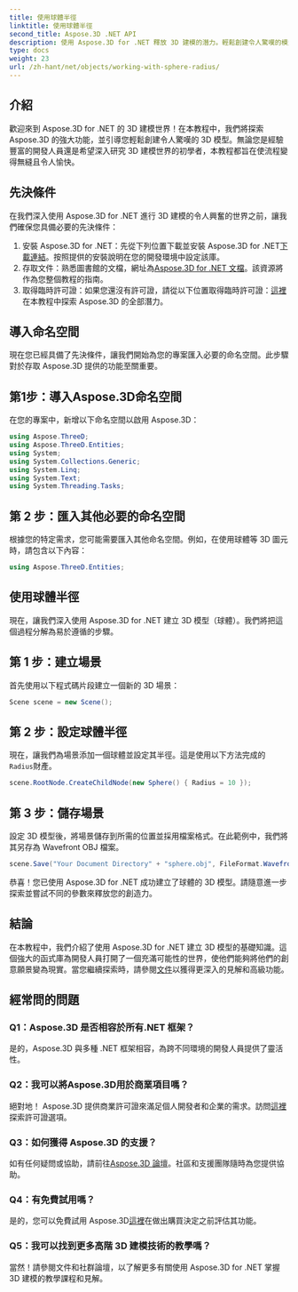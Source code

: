 ```yaml
---
title: 使用球體半徑
linktitle: 使用球體半徑
second_title: Aspose.3D .NET API
description: 使用 Aspose.3D for .NET 釋放 3D 建模的潛力。輕鬆創建令人驚嘆的模型。立即下載免費試用版！
type: docs
weight: 23
url: /zh-hant/net/objects/working-with-sphere-radius/
---
```

## 介紹
歡迎來到 Aspose.3D for .NET 的 3D 建模世界！在本教程中，我們將探索 Aspose.3D 的強大功能，並引導您輕鬆創建令人驚嘆的 3D 模型。無論您是經驗豐富的開發人員還是希望深入研究 3D 建模世界的初學者，本教程都旨在使流程變得無縫且令人愉快。
## 先決條件
在我們深入使用 Aspose.3D for .NET 進行 3D 建模的令人興奮的世界之前，讓我們確保您具備必要的先決條件：
1. 安裝 Aspose.3D for .NET：先從下列位置下載並安裝 Aspose.3D for .NET[下載連結](https://releases.aspose.com/3d/net/)。按照提供的安裝說明在您的開發環境中設定該庫。
2. 存取文件：熟悉圖書館的文檔，網址為[Aspose.3D for .NET 文檔](https://reference.aspose.com/3d/net/)。該資源將作為您整個教程的指南。
3. 取得臨時許可證：如果您還沒有許可證，請從以下位置取得臨時許可證：[這裡](https://purchase.aspose.com/temporary-license/)在本教程中探索 Aspose.3D 的全部潛力。
## 導入命名空間
現在您已經具備了先決條件，讓我們開始為您的專案匯入必要的命名空間。此步驟對於存取 Aspose.3D 提供的功能至關重要。
## 第1步：導入Aspose.3D命名空間
在您的專案中，新增以下命名空間以啟用 Aspose.3D：
```csharp
using Aspose.ThreeD;
using Aspose.ThreeD.Entities;
using System;
using System.Collections.Generic;
using System.Linq;
using System.Text;
using System.Threading.Tasks;
```
## 第 2 步：匯入其他必要的命名空間
根據您的特定需求，您可能需要匯入其他命名空間。例如，在使用球體等 3D 圖元時，請包含以下內容：
```csharp
using Aspose.ThreeD.Entities;
```
## 使用球體半徑
現在，讓我們深入使用 Aspose.3D for .NET 建立 3D 模型（球體）。我們將把這個過程分解為易於遵循的步驟。
## 第 1 步：建立場景
首先使用以下程式碼片段建立一個新的 3D 場景：
```csharp
Scene scene = new Scene();
```
## 第 2 步：設定球體半徑
現在，讓我們為場景添加一個球體並設定其半徑。這是使用以下方法完成的`Radius`財產。
```csharp
scene.RootNode.CreateChildNode(new Sphere() { Radius = 10 });
```
## 第 3 步：儲存場景
設定 3D 模型後，將場景儲存到所需的位置並採用檔案格式。在此範例中，我們將其另存為 Wavefront OBJ 檔案。
```csharp
scene.Save("Your Document Directory" + "sphere.obj", FileFormat.WavefrontOBJ);
```
恭喜！您已使用 Aspose.3D for .NET 成功建立了球體的 3D 模型。請隨意進一步探索並嘗試不同的參數來釋放您的創造力。
## 結論
在本教程中，我們介紹了使用 Aspose.3D for .NET 建立 3D 模型的基礎知識。這個強大的函式庫為開發人員打開了一個充滿可能性的世界，使他們能夠將他們的創意願景變為現實。當您繼續探索時，請參閱[文件](https://reference.aspose.com/3d/net/)以獲得更深入的見解和高級功能。
## 經常問的問題

### Q1：Aspose.3D 是否相容於所有.NET 框架？
是的，Aspose.3D 與多種 .NET 框架相容，為跨不同環境的開發人員提供了靈活性。
### Q2：我可以將Aspose.3D用於商業項目嗎？
絕對地！ Aspose.3D 提供商業許可證來滿足個人開發者和企業的需求。訪問[這裡](https://purchase.aspose.com/buy)探索許可證選項。
### Q3：如何獲得 Aspose.3D 的支援？
如有任何疑問或協助，請前往[Aspose.3D 論壇](https://forum.aspose.com/c/3d/18)。社區和支援團隊隨時為您提供協助。
### Q4：有免費試用嗎？
是的，您可以免費試用 Aspose.3D[這裡](https://releases.aspose.com/)在做出購買決定之前評估其功能。
### Q5：我可以找到更多高階 3D 建模技術的教學嗎？
當然！請參閱文件和社群論壇，以了解更多有關使用 Aspose.3D for .NET 掌握 3D 建模的教學課程和見解。